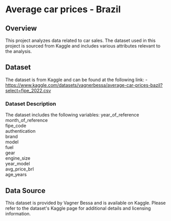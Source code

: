 # Average car prices - Brazil
## Overview

This project analyzes data related to car sales. The dataset used in this project is sourced from Kaggle and includes various attributes relevant to the analysis.

## Dataset

The dataset is from Kaggle and can be found at the following link:
-https://www.kaggle.com/datasets/vagnerbessa/average-car-prices-bazil?select=fipe_2022.csv
  ### Dataset Description

The dataset includes the following variables:
year_of_reference     
month_of_reference    
fipe_code             
authentication        
brand                 
model                 
fuel                  
gear                  
engine_size           
year_model            
avg_price_brl         
age_years             

## Data Source

This dataset is provided by Vagner Bessa and is available on Kaggle. Please refer to the dataset's Kaggle page for additional details and licensing information.


